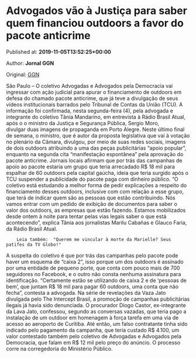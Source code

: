 
# Advogados vão à Justiça para saber quem financiou outdoors a favor do pacote anticrime

Published at: **2019-11-05T13:52:25+00:00**

Author: **Jornal GGN**

Original: [GGN](https://jornalggn.com.br/noticia/advogados-vao-a-justica-para-saber-quem-financiou-outdoors-a-favor-do-pacote-anticrime/)

São Paulo – O coletivo Advogadas e Advogados pela Democracia vai ingressar com ação judicial para apurar o financiamento de outdoors em defesa do chamado pacote anticrime, que já teve a divulgação de seus vídeos institucionais barrados pelo Tribunal de Contas da União (TCU). A informação foi confirmada, nesta segunda-feira (4), pela advogada e integrante do coletivo Tãnia Mandarino, em entrevista à Rádio Brasil Atual, após o o ministro da Justiça e Segurança Pública, Sergio Moro, divulgar duas imagens de propaganda em Porto Alegre.
Neste último final de semana, o ministro, que é autor da proposta legislativa que vai à votação no plenário da Câmara, divulgou, por meio de suas redes sociais, imagens de dois outdoors atribuindo a uma das peças publicitárias “apoio popular”, enquanto na segunda cita “manifestação espontânea” pela aprovação do pacote anticrime. Jornais locais afirmam que por trás das campanhas de apoio ao pacote estaria um grupo que teria arrecadado R$ 18 mil para espalhar de 60 outdoors pela capital gaúcha, ideia que teria surgido após o TCU suspender a publicidade do pacote paga com dinheiro público.
“O coletivo está estudando a melhor forma de pedir explicações a respeito do financiamento desses outdoors, inclusive com com relação a esse grupo, que terá de indicar quem são as pessoas que estão contribuindo. Nós vamos entrar com um pedido de exibição de documentos para saber o valor dos outdoors, as empresas que estão fazendo. Estamos mobilizados desde ontem à noite para tentar pelas vias legais saber o que está acontecendo”, explica Tânia aos jornalistas Marilu Cabañas e Glauco Faria, da Rádio Brasil Atual.

        Leia também:  "Querem me vincular à morte da Marielle? Seus patifes da TV Globo!"
      
A suspeita do coletivo é que por trás das campanhas pelo pacote pode haver um esquema de “caixa 2”, isso porque um dos outdoors é assinado por uma entidade de pequeno porte, que conta com pouco mais de 700 seguidores no Facebook, e o outro não consta nenhuma assinatura para identificação. “Certamente estão se utilizando de caixa 2 e de ‘pessoas de bem’, que juntam R$ 18 mil para pagar 60 outdoors, uma conta que não fecha”, contesta a advogada.
Na série de revelações da Vaza Jato divulgada pelo The Intercept Brasil, a promoção de campanhas publicitárias ilegais já havia sido denunciada. O procurador Diogo Castor, ex-integrante  da Lava Jato, confessou, segundo as conversas vazadas, que teria pago a instalação de um outdoor em homenagem à força tarefa em uma via de acesso ao aeroporto de Curitiba. Até então, um falso contratante tinha sido indicado pelo pagamento da campanha, que teria custado R$ 4.100, um valor contestado também pelo coletivo de Advogadas e Advogados pela Democracia, que falam em R$ 12 mil pelo preço do anúncio. O processo corre na corregedoria do Ministério Público.
